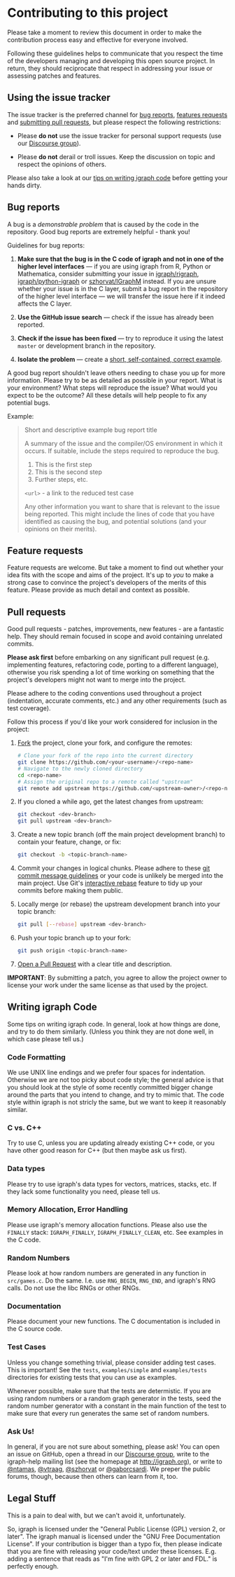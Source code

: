 # Contributing to this project

Please take a moment to review this document in order to make the contribution
process easy and effective for everyone involved.

Following these guidelines helps to communicate that you respect the time of
the developers managing and developing this open source project. In return,
they should reciprocate that respect in addressing your issue or assessing
patches and features.


## Using the issue tracker

The issue tracker is the preferred channel for [bug reports](#bugs),
[features requests](#features) and [submitting pull
requests](#pull-requests), but please respect the following restrictions:

* Please **do not** use the issue tracker for personal support requests (use
  our [Discourse group](https://igraph.discourse.group)).

* Please **do not** derail or troll issues. Keep the discussion on topic and
  respect the opinions of others.

Please also take a look at our [tips on writing igraph code](#tips) before
getting your hands dirty.


<a name="bugs"></a>
## Bug reports

A bug is a _demonstrable problem_ that is caused by the code in the repository.
Good bug reports are extremely helpful - thank you!

Guidelines for bug reports:

1. **Make sure that the bug is in the C code of igraph and not in one of the
   higher level interfaces** &mdash; if you are using igraph from R, Python
   or Mathematica, consider submitting your issue in
   [igraph/rigraph](https://github.com/igraph/rigraph/issues/new),
   [igraph/python-igraph](https://github.com/igraph/python-igraph/issues/new)
   or [szhorvat/IGraphM](https://github.com/szhorvat/IGraphM/issues/new)
   instead. If you are unsure whether your issue is in the C layer, submit
   a bug report in the repository of the higher level interface &mdash;
   we will transfer the issue here if it indeed affects the C layer.

2. **Use the GitHub issue search** &mdash; check if the issue has already been
   reported.

3. **Check if the issue has been fixed** &mdash; try to reproduce it using the
   latest `master` or development branch in the repository.

4. **Isolate the problem** &mdash; create a [short, self-contained, correct
   example](http://sscce.org/).

A good bug report shouldn't leave others needing to chase you up for more
information. Please try to be as detailed as possible in your report. What is
your environment? What steps will reproduce the issue? What would you expect to
be the outcome? All these details will help people to fix any potential bugs.

Example:

> Short and descriptive example bug report title
>
> A summary of the issue and the compiler/OS environment in which it occurs. If
> suitable, include the steps required to reproduce the bug.
>
> 1. This is the first step
> 2. This is the second step
> 3. Further steps, etc.
>
> `<url>` - a link to the reduced test case
>
> Any other information you want to share that is relevant to the issue being
> reported. This might include the lines of code that you have identified as
> causing the bug, and potential solutions (and your opinions on their
> merits).


<a name="features"></a>
## Feature requests

Feature requests are welcome. But take a moment to find out whether your idea
fits with the scope and aims of the project. It's up to *you* to make a strong
case to convince the project's developers of the merits of this feature. Please
provide as much detail and context as possible.


<a name="pull-requests"></a>
## Pull requests

Good pull requests - patches, improvements, new features - are a fantastic
help. They should remain focused in scope and avoid containing unrelated
commits.

**Please ask first** before embarking on any significant pull request (e.g.
implementing features, refactoring code, porting to a different language),
otherwise you risk spending a lot of time working on something that the
project's developers might not want to merge into the project.

Please adhere to the coding conventions used throughout a project (indentation,
accurate comments, etc.) and any other requirements (such as test coverage).

Follow this process if you'd like your work considered for inclusion in the
project:

1. [Fork](http://help.github.com/fork-a-repo/) the project, clone your fork,
   and configure the remotes:

   ```bash
   # Clone your fork of the repo into the current directory
   git clone https://github.com/<your-username>/<repo-name>
   # Navigate to the newly cloned directory
   cd <repo-name>
   # Assign the original repo to a remote called "upstream"
   git remote add upstream https://github.com/<upstream-owner>/<repo-name>
   ```

2. If you cloned a while ago, get the latest changes from upstream:

   ```bash
   git checkout <dev-branch>
   git pull upstream <dev-branch>
   ```

3. Create a new topic branch (off the main project development branch) to
   contain your feature, change, or fix:

   ```bash
   git checkout -b <topic-branch-name>
   ```

4. Commit your changes in logical chunks. Please adhere to these [git commit
   message guidelines](http://tbaggery.com/2008/04/19/a-note-about-git-commit-messages.html)
   or your code is unlikely be merged into the main project. Use Git's
   [interactive rebase](https://help.github.com/articles/interactive-rebase)
   feature to tidy up your commits before making them public.

5. Locally merge (or rebase) the upstream development branch into your topic branch:

   ```bash
   git pull [--rebase] upstream <dev-branch>
   ```

6. Push your topic branch up to your fork:

   ```bash
   git push origin <topic-branch-name>
   ```

7. [Open a Pull Request](https://help.github.com/articles/using-pull-requests/)
    with a clear title and description.

**IMPORTANT**: By submitting a patch, you agree to allow the project owner to
license your work under the same license as that used by the project.


<a name="tips"></a>
## Writing igraph Code 

Some tips on writing igraph code. In general, look at how things are done,
and try to do them similarly. (Unless you think they are not done well, in
which case please tell us.)

### Code Formatting

We use UNIX line endings and we prefer four spaces for indentation. Otherwise
we are not too picky about code style; the general advice is that you should
look at the style of some recently committed bigger change around the parts
that you intend to change, and try to mimic that. The code style within igraph
is not stricly the same, but we want to keep it reasonably similar.

### C vs. C++

Try to use C, unless you are updating already existing C++ code, or
you have other good reason for C++ (but then maybe ask us first).

### Data types

Please try to use igraph's data types for vectors, matrices, stacks, etc.
If they lack some functionality you need, please tell us.

### Memory Allocation, Error Handling

Please use igraph's memory allocation functions. Please also use the
`FINALLY` stack: `IGRAPH_FINALLY`, `IGRAPH_FINALLY_CLEAN`, etc. See examples
in the C code.

### Random Numbers

Please look at how random numbers are generated in any function in `src/games.c`.
Do the same. I.e. use `RNG_BEGIN`, `RNG_END`, and igraph's RNG calls. Do
not use the libc RNGs or other RNGs.

### Documentation

Please document your new functions. The C documentation is included in the C
source code.

### Test Cases

Unless you change something trivial, please consider adding test cases.
This is important! See the `tests`, `examples/simple` and `examples/tests`
directories for existing tests that you can use as examples.

Whenever possible, make sure that the tests are determistic. If you are using
random numbers or a random graph generator in the tests, seed the random number
generator with a constant in the main function of the test to make sure that
every run generates the same set of random numbers.

### Ask Us!

In general, if you are not sure about something, please ask! You can
open an issue on GitHub, open a thread in our [Discourse
group](https://igraph.discourse.group), write to the igraph-help mailing list
(see the homepage at http://igraph.org), or write to
[@ntamas](https://github.com/ntamas), [@vtraag](https://github.com/vtraag),
[@szhorvat](https://github.com/szhorvat) or
[@gaborcsardi](https://github.com/gaborcsardi).
We preper the public forums, though, because then others can learn from it,
too.

## Legal Stuff

This is a pain to deal with, but we can't avoid it, unfortunately.

So, igraph is licensed under the "General Public License (GPL) version 2, or
later". The igraph manual is licensed under the "GNU Free Documentation
License".  If your contribution is bigger than a typo fix, then please indicate
that you are fine with releasing your code/text under these licenses.  E.g.
adding a sentence that reads as "I'm fine with GPL 2 or later and FDL." is
perfectly enough.

